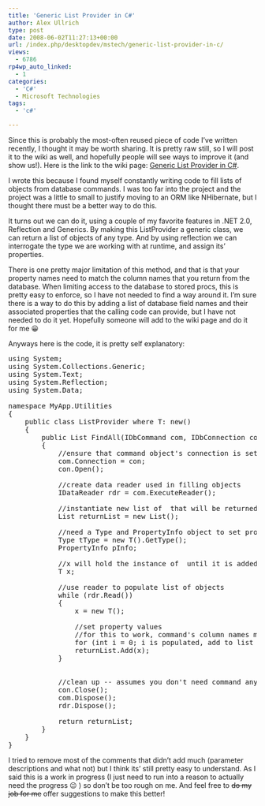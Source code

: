 ```yaml
---
title: 'Generic List Provider in C#'
author: Alex Ullrich
type: post
date: 2008-06-02T11:27:13+00:00
url: /index.php/desktopdev/mstech/generic-list-provider-in-c/
views:
  - 6786
rp4wp_auto_linked:
  - 1
categories:
  - 'C#'
  - Microsoft Technologies
tags:
  - 'c#'

---
```

Since this is probably the most-often reused piece of code I&#8217;ve written recently, I thought it may be worth sharing. It is pretty raw still, so I will post it to the wiki as well, and hopefully people will see ways to improve it (and show us!). Here is the link to the wiki page: [Generic List Provider in C#][1].

I wrote this because I found myself constantly writing code to fill lists of objects from database commands. I was too far into the project and the project was a little to small to justify moving to an ORM like NHibernate, but I thought there must be a better way to do this. 

It turns out we can do it, using a couple of my favorite features in .NET 2.0, Reflection and Generics. By making this ListProvider a generic class, we can return a list of objects of any type. And by using reflection we can interrogate the type we are working with at runtime, and assign its&#8217; properties. 

There is one pretty major limitation of this method, and that is that your property names need to match the column names that you return from the database. When limiting access to the database to stored procs, this is pretty easy to enforce, so I have not needed to find a way around it. I&#8217;m sure there is a way to do this by adding a list of database field names and their associated properties that the calling code can provide, but I have not needed to do it yet. Hopefully someone will add to the wiki page and do it for me 😀

Anyways here is the code, it is pretty self explanatory:

<pre>using System;
using System.Collections.Generic;
using System.Text;
using System.Reflection;
using System.Data;

namespace MyApp.Utilities
{
    public class ListProvider<T> where T: new()
    {
        public List<T> FindAll(IDbCommand com, IDbConnection con)
        {
            //ensure that command object's connection is set, open connection
            com.Connection = con;
            con.Open();

            //create data reader used in filling objects
            IDataReader rdr = com.ExecuteReader();

            //instantiate new list of <T> that will be returned
            List<T> returnList = new List<T>();

            //need a Type and PropertyInfo object to set properties via reflection
            Type tType = new T().GetType();
            PropertyInfo pInfo;

            //x will hold the instance of <T> until it is added to the list
            T x;

            //use reader to populate list of objects
            while (rdr.Read())
            {
                x = new T();

                //set property values
                //for this to work, command's column names must match property names in object <T>
                for (int i = 0; i<rdr.FieldCount; i++)
                {
                    pInfo = tType.GetProperty(rdr.GetName(i));
                    pInfo.SetValue(x, rdr[i], null);
                }

                //once instance of <T> is populated, add to list
                returnList.Add(x);
            }


            //clean up -- assumes you don't need command anymore
            con.Close();
            com.Dispose();
            rdr.Dispose();

            return returnList;
        }
    }
}</pre>

I tried to remove most of the comments that didn&#8217;t add much (parameter descriptions and what not) but I think its&#8217; still pretty easy to understand. As I said this is a work in progress (I just need to run into a reason to actually need the progress 😉 ) so don&#8217;t be too rough on me. And feel free to <del>do my job for me</del> offer suggestions to make this better!

 [1]: http://wiki.ltd.local/index.php/Generic_List_Provider_in_CSharp